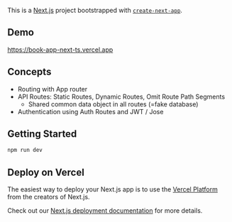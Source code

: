 This is a [Next.js](https://nextjs.org/) project bootstrapped with [`create-next-app`](https://github.com/vercel/next.js/tree/canary/packages/create-next-app).

## Demo

https://book-app-next-ts.vercel.app

## Concepts

- Routing with App router
- API Routes: Static Routes, Dynamic Routes, Omit Route Path Segments
  - Shared common data object in all routes (=fake database)  
- Authentication using Auth Routes and JWT / Jose

## Getting Started

```bash
npm run dev
```

## Deploy on Vercel

The easiest way to deploy your Next.js app is to use the [Vercel Platform](https://vercel.com/new?utm_medium=default-template&filter=next.js&utm_source=create-next-app&utm_campaign=create-next-app-readme) from the creators of Next.js.

Check out our [Next.js deployment documentation](https://nextjs.org/docs/deployment) for more details.
